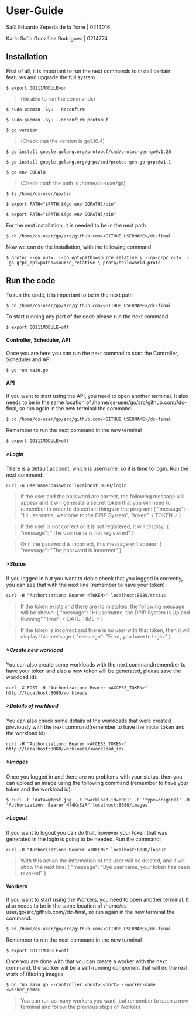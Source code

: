 # User-Guide
Saúl Eduardo Zepeda de la Torre | 0214016

Karla Sofía González Rodríguez | 0214774

## Installation

First of all, it is important to run the next commands to install certain features and upgrade the full system

`$ export GO111MODULE=on`

> (Be able to run the commands)

`$ sudo pacman -Syu --noconfirm`

`$ sudo pacman -Syu --noconfirm protobuf`

`$ go version`  

> (Check that the version is go1.16.4)

`$ go install google.golang.org/protobuf/cmd/protoc-gen-go@v1.26`

`$ go install google.golang.org/grpc/cmd/protoc-gen-go-grpc@v1.1`

`$ go env GOPATH ` 

> (Check thath the path is /home/cs-user/go)

`$ ls /home/cs-user/go/bin`

`$ export PATH="$PATH:$(go env GOPATH)/bin"`

`$ export PATH="$PATH:$(go env GOPATH)/bin"`

For the next installation, it is needed to be in the next path

`$ cd /home/cs-user/go/src/github.com/<GITHUB USERNAME>/dc-final`

Now we can do the installation, with the following command

`$ protoc --go_out=. --go_opt=paths=source_relative \
    --go-grpc_out=. --go-grpc_opt=paths=source_relative \
    proto/helloworld.proto`

## Run the code

To run the code, it is important to be in the next path 

`$ cd /home/cs-user/go/src/github.com/<GITHUB USERNAME>/dc-final`

To start running any part of the code please run the next command

`$ export GO111MODULE=off`

#### Controller, Scheduler, API

Once you are here you can run the next commad to start the Controller, Scheduler and API

`$ go run main.go`

#### API
If you want to start using the API, you need to open another terminal. It also needs to be in the same location of /home/cs-user/go/src/github.com/<GITHUB USERNAME>/dc-final, so run again in the new terminal the command:

`$ cd /home/cs-user/go/src/github.com/<GITHUB USERNAME>/dc-final`

Remember to run the next command in the new terminal

`$ export GO111MODULE=off`

##### >Login

There is a default account, which is username, so it is time to login. Run the next command:

`curl -u username:password localhost:8080/login`


>If the user and the password are correct, the following message will appear and it will generate a secret token that you will need to remember in order to do certain things in the program: { "message": "Hi username, welcome to the DPIP System", "token" <-TOKEN-> }

  

>If the user is not correct or it is not registered, it will display: { "message": "The username is not registered" }

  

>Or if the password is incorrect, this message will appear: { "message": "The password is incorrect" }

  

##### >Status

If you logged in but you want to doble check that you logged in correctly, you can see that with the next line (remember to have your token) :

`curl -H "Authorization: Bearer <TOKEN>" localhost:8080/status`

  

>If the token exists and there are no mistakes, the following message will be shown: { "message": "Hi username, the DPIP System is Up and Running" "time": <-DATE_TIME-> }

  

>If the token is incorrect and there is no user with that token, then it will display this message { "message": "Error, you have to login." }

##### >Create new workload

You can also create some workloads with the next command(remember to have your token and also a new token will be generated, please save the workload id):

`curl -X POST -H "Authorization: Bearer <ACCESS_TOKEN>" http://localhost:8080/workloads`

##### >Details of workload

You can also check some details of the workloads that were created previously with the next command(remember to have the inicial token and the workload id):

`curl -H "Authorization: Bearer <ACCESS_TOKEN>" http://localhost:8080/workloads/<workload_id>`

##### >Images

Once you logged in and there are no problems with your status, then you can upload an image using the following command (remember to have your token and the workload id):

`$ curl -F 'data=@test.jpg' -F 'workload-id=0001' -F 'type=original' -H "Authorization: Bearer Nf4KsSiA" localhost:8080/images`


  

##### >Logout

If you want to logout you can do that, however your token that was generated in the login is going to be needed. Run the command:

`curl -H "Authorization: Bearer <TOKEN>" localhost:8080/logout`

  

>With this action the information of the user will be deleted, and it will show the next line: { "message": "Bye username, your token has been revoked" }

#### Workers

If you want to start using the Workers, you need to open another terminal. It also needs to be in the same location of /home/cs-user/go/src/github.com/<GITHUB USERNAME>/dc-final, so run again in the new terminal the command:

`$ cd /home/cs-user/go/src/github.com/<GITHUB USERNAME>/dc-final`

Remember to run the next command in the new terminal

`$ export GO111MODULE=off`

Once you are done with that you can create a worker with the next command, the worker will be a self-running component that will do the real work of filtering images.

`$ go run main.go --controller <host>:<port> --worker-name <worker_name>`

>You can run as many workers you want, but remember to open a new terminal and follow the previous steps of Workers
